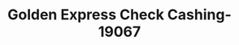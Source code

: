---
f_zip-code: 90221
f_state-code: CA
title: Golden Express Check Cashing-19067
f_phone: 310-635-1100
f_city-only: Compton
f_address: 2211 North Long Beach Boulevard Compton
f_location-unique-id: '19067'
slug: golden-express-check-cashing-19067
updated-on: '2024-05-30T13:46:58.046Z'
created-on: '2024-05-30T13:36:59.803Z'
published-on: '2024-05-30T13:54:32.469Z'
f_city-state: cms/city/compton-ca.md
f_company: cms/company/golden-express-check-cashing.md
f_state: cms/state/california.md
layout: '[payday-loan].html'
tags: payday-loan
---